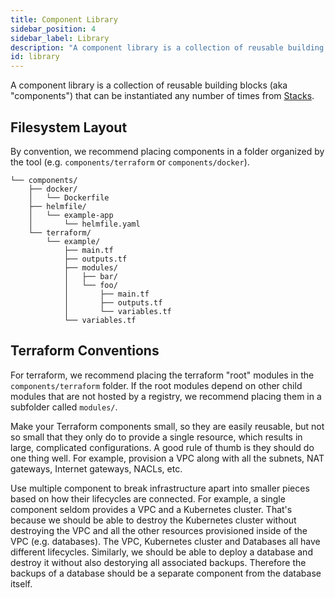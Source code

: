 ```yaml
---
title: Component Library
sidebar_position: 4
sidebar_label: Library
description: "A component library is a collection of reusable building blocks."
id: library
---
```


A component library is a collection of reusable building blocks (aka "components") that can be instantiated any number of times from [Stacks](/core-concepts/stacks).


## Filesystem Layout

By convention, we recommend placing components in a folder organized by the tool (e.g. `components/terraform` or `components/docker`).

```console
└── components/
    ├── docker/
    │   └── Dockerfile
    ├── helmfile/
    │   └── example-app
    │       └── helmfile.yaml
    └── terraform/
        └── example/
            ├── main.tf
            ├── outputs.tf
            ├── modules/
            │   ├── bar/
            │   └── foo/
            │       ├── main.tf
            │       ├── outputs.tf
            │       └── variables.tf
            └── variables.tf
```

## Terraform Conventions

For terraform, we recommend placing the terraform "root" modules in the `components/terraform` folder. If the root modules depend on other child modules that are not hosted by a registry, we recommend placing them in a subfolder called `modules/`.

Make your Terraform components small, so they are easily reusable, but not so small that they only do to provide a single resource, which results in large, complicated configurations. A good rule of thumb is they should do one thing well. For example, provision a VPC along with all the subnets, NAT gateways, Internet gateways, NACLs, etc. 

Use multiple component to break infrastructure apart into smaller pieces based on how their lifecycles are connected. For example, a single component seldom provides a VPC and a Kubernetes cluster. That's because we should be able to destroy the Kubernetes cluster without destroying the VPC and all the other resources provisioned inside of the VPC (e.g. databases). The VPC, Kubernetes cluster and Databases all have different lifecycles. Similarly, we should be able to deploy a database and destroy it without also destorying all associated backups. Therefore the backups of a database should be a separate component from the database itself. 
